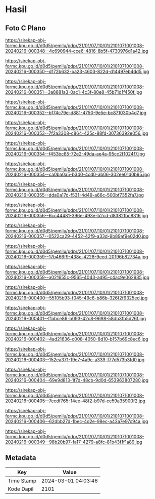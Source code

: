 # Hasil

## Foto C Plano

https://sirekap-obj-formc.kpu.go.id/d0d5/pemilu/pdpr/21/01/07/10/01/2101071001008-20240216-000348--4c690944-cce6-4816-8b5f-4730976d1a42.jpg

https://sirekap-obj-formc.kpu.go.id/d0d5/pemilu/pdpr/21/01/07/10/01/2101071001008-20240216-000350--d172b632-ba23-4603-822d-d14497eb4dd5.jpg

https://sirekap-obj-formc.kpu.go.id/d0d5/pemilu/pdpr/21/01/07/10/01/2101071001008-20240216-000351--3a8881a3-0ac1-4c3f-80e8-45b71d1f450f.jpg

https://sirekap-obj-formc.kpu.go.id/d0d5/pemilu/pdpr/21/01/07/10/01/2101071001008-20240216-000352--bf74c79e-d881-4750-9e5e-bc871030b4d7.jpg

https://sirekap-obj-formc.kpu.go.id/d0d5/pemilu/pdpr/21/01/07/10/01/2101071001008-20240216-000353--7f2a3308-c864-425c-88fd-30736392e056.jpg

https://sirekap-obj-formc.kpu.go.id/d0d5/pemilu/pdpr/21/01/07/10/01/2101071001008-20240216-000354--f453bc85-72e2-49da-ae4a-95cc2f1024f7.jpg

https://sirekap-obj-formc.kpu.go.id/d0d5/pemilu/pdpr/21/01/07/10/01/2101071001008-20240216-000354--ca0ba0a5-b340-4cd0-ab06-302ee01d0b95.jpg

https://sirekap-obj-formc.kpu.go.id/d0d5/pemilu/pdpr/21/01/07/10/01/2101071001008-20240216-000355--dda0a17d-f531-4d49-a66c-500bf7352fa7.jpg

https://sirekap-obj-formc.kpu.go.id/d0d5/pemilu/pdpr/21/01/07/10/01/2101071001008-20240216-000356--6cc44481-396e-493e-b2cd-d8382fbc8316.jpg

https://sirekap-obj-formc.kpu.go.id/d0d5/pemilu/pdpr/21/01/07/10/01/2101071001008-20240216-000357--0522ca29-4452-42f9-a33d-9b89af9e02d0.jpg

https://sirekap-obj-formc.kpu.go.id/d0d5/pemilu/pdpr/21/01/07/10/01/2101071001008-20240216-000359--17b466f9-438e-4228-9eed-20196b82734a.jpg

https://sirekap-obj-formc.kpu.go.id/d0d5/pemilu/pdpr/21/01/07/10/01/2101071001008-20240216-000359--a021655c-9565-4043-ad95-c4ac9e062935.jpg

https://sirekap-obj-formc.kpu.go.id/d0d5/pemilu/pdpr/21/01/07/10/01/2101071001008-20240216-000400--55105b93-f045-49c6-b86b-326f2f9325ed.jpg

https://sirekap-obj-formc.kpu.go.id/d0d5/pemilu/pdpr/21/01/07/10/01/2101071001008-20240216-000401--f1abce86-b093-42c8-9698-58db3fb5d26f.jpg

https://sirekap-obj-formc.kpu.go.id/d0d5/pemilu/pdpr/21/01/07/10/01/2101071001008-20240216-000402--4ad21636-c008-4050-8d10-b157b69c8ec6.jpg

https://sirekap-obj-formc.kpu.go.id/d0d5/pemilu/pdpr/21/01/07/10/01/2101071001008-20240216-000403--152ea371-19e7-4a9c-a339-f77d573b3fd0.jpg

https://sirekap-obj-formc.kpu.go.id/d0d5/pemilu/pdpr/21/01/07/10/01/2101071001008-20240216-000404--69e9d813-1f7d-48cb-9d0d-653963807280.jpg

https://sirekap-obj-formc.kpu.go.id/d0d5/pemilu/pdpr/21/01/07/10/01/2101071001008-20240216-000405--7ecdf765-14ee-48f2-b97d-ce59a35900f2.jpg

https://sirekap-obj-formc.kpu.go.id/d0d5/pemilu/pdpr/21/01/07/10/01/2101071001008-20240216-000406--62dbb27d-1bec-4d2e-98ec-a43a7e97c94a.jpg

https://sirekap-obj-formc.kpu.go.id/d0d5/pemilu/pdpr/21/01/07/10/01/2101071001008-20240216-000349--98b20b97-fa17-4279-a8fc-81b43f1f1a89.jpg


## Metadata

| Key        | Value               |
| ---------- | ------------------- |
| Time Stamp | 2024-03-01 04:03:46 |
| Kode Dapil | 2101                |



